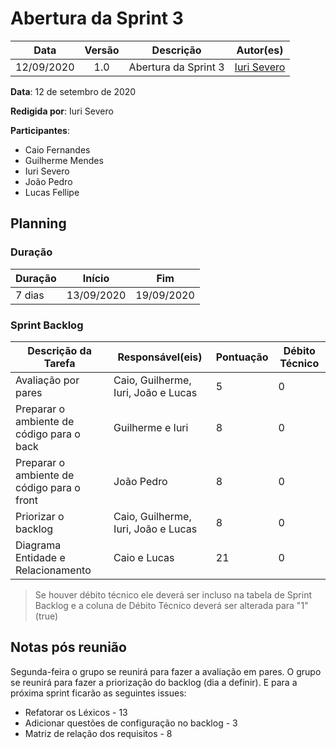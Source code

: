 # Abertura da Sprint 3

|    Data    | Versão |         Descrição         |           Autor(es)           |
| :--------: | :----: | :-----------------------: | :---------------------------: |
| 12/09/2020 |  1.0   | Abertura da Sprint 3 | [Iuri Severo](https://github.com/iurisevero) |

**Data**: 12 de setembro de 2020

**Redigida por**: Iuri Severo

**Participantes**:
* Caio Fernandes
* Guilherme Mendes
* Iuri Severo
* João Pedro
* Lucas Fellipe

## Planning

### Duração

| Duração |   Início   |     Fim    |
| ------- | ---------- | ---------- |
| 7 dias  | 13/09/2020 | 19/09/2020 |

### Sprint Backlog

| Descrição da Tarefa | Responsável(eis) | Pontuação | Débito Técnico |
| ------------------- | ---------------- | --------- | -------------- |
| Avaliação por pares | Caio, Guilherme, Iuri, João e Lucas | 5 | 0 |
| Preparar o ambiente de código para o back | Guilherme e Iuri | 8 | 0 |
| Preparar o ambiente de código para o front | João Pedro | 8 | 0 |
| Priorizar o backlog | Caio, Guilherme, Iuri, João e Lucas | 8 | 0 |
| Diagrama Entidade e Relacionamento | Caio e Lucas | 21 | 0 |

> Se houver débito técnico ele deverá ser incluso na tabela de Sprint Backlog e a coluna de Débito Técnico deverá ser alterada para "1" (true)

## Notas pós reunião

Segunda-feira o grupo se reunirá para fazer a avaliação em pares.
O grupo se reunirá para fazer a priorização do backlog (dia a definir).
E para a próxima sprint ficarão as seguintes issues:
* Refatorar os Léxicos - 13
* Adicionar questões de configuração no backlog - 3
* Matriz de relação dos requisitos - 8